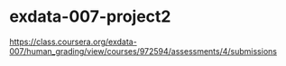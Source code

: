 exdata-007-project2
===================

https://class.coursera.org/exdata-007/human_grading/view/courses/972594/assessments/4/submissions
